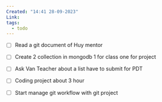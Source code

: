 ```yaml
---
Created: "14:41 28-09-2023"
Link: 
tags:
  - todo
---
```



- [ ] Read a git document of Huy mentor
- [ ] Create 2 collection in mongodb 1 for class one for project
- [ ] Ask Van Teacher about a list have to submit for PDT
- [ ] Coding project about 3 hour
- [ ]  Start manage git workflow with git project



